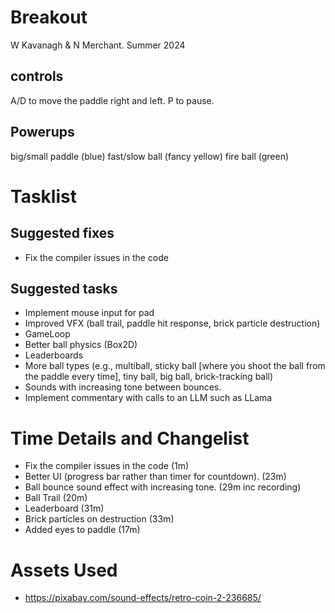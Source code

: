 # Breakout

W Kavanagh & N Merchant. Summer 2024 

## controls

A/D to move the paddle right and left.
P to pause.

## Powerups

big/small paddle (blue)
fast/slow ball (fancy yellow)
fire ball (green)

# Tasklist

## Suggested fixes

* Fix the compiler issues in the code

## Suggested tasks

* Implement mouse input for pad
* Improved VFX (ball trail, paddle hit response, brick particle destruction)
* GameLoop
* Better ball physics (Box2D)
* Leaderboards
* More ball types (e.g., multiball, sticky ball [where you shoot the ball from the paddle every time], tiny ball, big ball, brick-tracking ball)
* Sounds with increasing tone between bounces.
* Implement commentary with calls to an LLM such as LLama

# Time Details and Changelist

* Fix the compiler issues in the code (1m)
* Better UI (progress bar rather than timer for countdown). (23m)
* Ball bounce sound effect with increasing tone. (29m inc recording)
* Ball Trail (20m)
* Leaderboard (31m)
* Brick particles on destruction (33m)
* Added eyes to paddle (17m)

# Assets Used
* https://pixabay.com/sound-effects/retro-coin-2-236685/